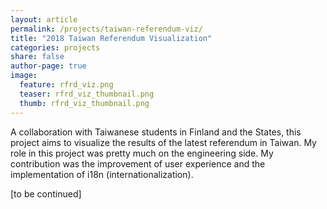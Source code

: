 ```yaml
---
layout: article
permalink: /projects/taiwan-referendum-viz/
title: "2018 Taiwan Referendum Visualization"
categories: projects
share: false
author-page: true
image:
  feature: rfrd_viz.png
  teaser: rfrd_viz_thumbnail.png
  thumb: rfrd_viz_thumbnail.png
---
```


A collaboration with Taiwanese students in Finland and the States, this project aims to visualize the results of the latest referendum in Taiwan. My role in this project was pretty much on the engineering side. My contribution was the improvement of user experience and the implementation of i18n (internationalization).

[to be continued]
